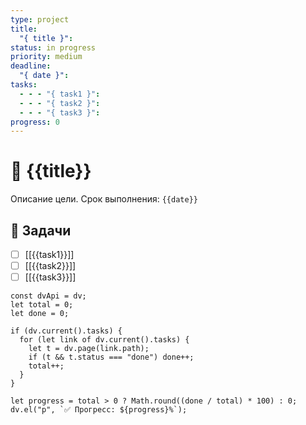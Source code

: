 ```yaml
---
type: project
title:
  "{ title }": 
status: in progress
priority: medium
deadline:
  "{ date }": 
tasks:
  - - - "{ task1 }": 
  - - - "{ task2 }": 
  - - - "{ task3 }": 
progress: 0
---
```


# 🎯 {{title}}

Описание цели. Срок выполнения: `{{date}}`

## 📌 Задачи
- [ ] [[{{task1}}]]
- [ ] [[{{task2}}]]
- [ ] [[{{task3}}]]

```dataviewjs
const dvApi = dv;
let total = 0;
let done = 0;

if (dv.current().tasks) {
  for (let link of dv.current().tasks) {
    let t = dv.page(link.path);
    if (t && t.status === "done") done++;
    total++;
  }
}

let progress = total > 0 ? Math.round((done / total) * 100) : 0;
dv.el("p", `✅ Прогресс: ${progress}%`);
```


